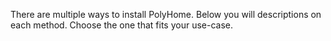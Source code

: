 There are multiple ways to install PolyHome. Below you will descriptions on each method. Choose the one that fits your use-case.